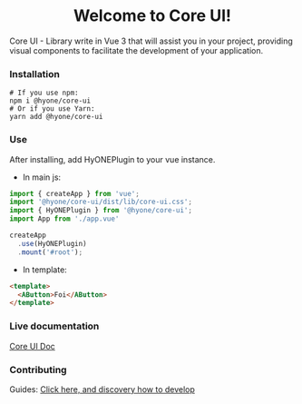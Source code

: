 <h1 align="center">Welcome to Core UI!</h1>

Core UI - Library write in Vue 3 that will assist you in your project, 
providing visual components to facilitate the development of your application.

### Installation

```
# If you use npm: 
npm i @hyone/core-ui
# Or if you use Yarn: 
yarn add @hyone/core-ui
```

### Use

After installing, add HyONEPlugin to your vue instance.

- In main js:
```js
import { createApp } from 'vue';
import '@hyone/core-ui/dist/lib/core-ui.css';
import { HyONEPlugin } from '@hyone/core-ui';
import App from './app.vue'

createApp
  .use(HyONEPlugin)
  .mount('#root');
```

- In template:

```html
<template>
  <AButton>Foi</AButton>
</template>
```

### Live documentation
[Core UI Doc](https://core-ui.netlify.app/)
### Contributing

Guides:
[Click here, and discovery how to develop](docs/CONTRIBUTING.md)
